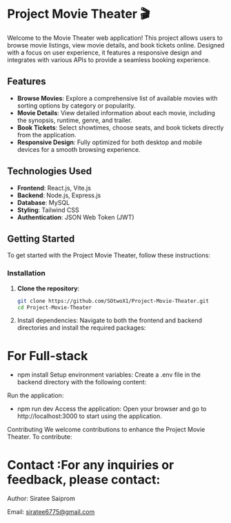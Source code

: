 # Project Movie Theater 🎬

Welcome to the Movie Theater web application! This project allows users to browse movie listings, view movie details, and book tickets online. Designed with a focus on user experience, it features a responsive design and integrates with various APIs to provide a seamless booking experience.

## Features

- **Browse Movies**: Explore a comprehensive list of available movies with sorting options by category or popularity.
- **Movie Details**: View detailed information about each movie, including the synopsis, runtime, genre, and trailer.
- **Book Tickets**: Select showtimes, choose seats, and book tickets directly from the application.
- **Responsive Design**: Fully optimized for both desktop and mobile devices for a smooth browsing experience.

## Technologies Used

- **Frontend**: React.js, Vite.js
- **Backend**: Node.js, Express.js
- **Database**: MySQL
- **Styling**: Tailwind CSS
- **Authentication**: JSON Web Token (JWT)

## Getting Started

To get started with the Project Movie Theater, follow these instructions:

### Installation

1. **Clone the repository**:
   ```bash
   git clone https://github.com/SOtwoX1/Project-Movie-Theater.git
   cd Project-Movie-Theater
   
2. Install dependencies: Navigate to both the frontend and backend directories and install the required packages:
   
# For Full-stack
- npm install
Setup environment variables: Create a .env file in the backend directory with the following content:


Run the application:
- npm run dev
Access the application: Open your browser and go to http://localhost:3000 to start using the application.

Contributing
We welcome contributions to enhance the Project Movie Theater. To contribute:


# Contact :For any inquiries or feedback, please contact:

Author: Siratee Saiprom

Email: siratee6775@gmail.com
